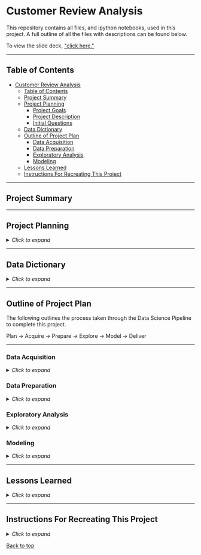 # Customer Review Analysis

This repository contains all files, and ipython notebooks, used in this project. A full outline of all the files with descriptions can be found below.

To view the slide deck, ["click here."]() 


___

## Table of Contents

- [Customer Review Analysis](#customer-review-analysis)
  - [Table of Contents](#table-of-contents)
  - [Project Summary](#project-summary)
  - [Project Planning](#project-planning)
    - [Project Goals](#project-goals)
    - [Project Description](#project-description)
    - [Initial Questions](#initial-questions)
  - [Data Dictionary](#data-dictionary)
  - [Outline of Project Plan](#outline-of-project-plan)
    - [Data Acquisition](#data-acquisition)
    - [Data Preparation](#data-preparation)
    - [Exploratory Analysis](#exploratory-analysis)
    - [Modeling](#modeling)
  - [Lessons Learned](#lessons-learned)
  - [Instructions For Recreating This Project](#instructions-for-recreating-this-project)

___

## Project Summary



___

## Project Planning

<details><summary><i>Click to expand</i></summary>

### Project Goals



### Project Description



### Initial Questions



</details>

___

## Data Dictionary

<details><summary><i>Click to expand</i></summary>


| Variable              | Meaning      |
| --------------------- | ------------ |
|Hotel_Address| Address of hotel.|
|Review_Date| Date when reviewer posted the corresponding review.|
|Average_Score| Average Score of the hotel, calculated based on the latest comment in the last year.|
|Hotel_Name| Name of Hotel|
|Reviewer_Nationality| Nationality of Reviewer|
|Negative_Review| Negative Review the reviewer gave to the hotel. If the reviewer does not give the negative review, then it should be| 'No Negative'|
|ReviewTotalNegativeWordCounts| Total number of words in the negative review.|
|Positive_Review| Positive Review the reviewer gave to the hotel. If the reviewer does not give the negative review, then it should be| 'No Positive'|
|ReviewTotalPositiveWordCounts| Total number of words in the positive review.|
|Reviewer_Score| Score the reviewer has given to the hotel, based on his/her experience|
|TotalNumberofReviewsReviewerHasGiven| Number of Reviews the reviewers has given in the past.|
|TotalNumberof_Reviews| Total number of valid reviews the hotel has.|
|Tags| Tags reviewer gave the hotel.|
|Days_Since_Review| Duration between the review date and scrape date.|
|Additional_Numberof_Scoring| This number indicates how many valid scores without review in there.|
|lat| Latitude of the hotel|
|lng| longtitude of the hotel|

</details>

___

## Outline of Project Plan

The following outlines the process taken through the Data Science Pipeline to complete this project.

Plan &#8594; Acquire &#8594; Prepare &#8594; Explore &#8594; Model &#8594; Deliver

---
### Data Acquisition

<details><summary><i>Click to expand</i></summary>

**Acquisition Files:**



**Steps Taken:**



</details>

### Data Preparation

<details><summary><i>Click to expand</i></summary>

**Preparation Files:**

- prepare.ipynb: Contains instructions for preparing the data and testing the prepare.py module.
- prepare.py: Contains functions used for preparing the readme's for exploration and modeling.
- preprocessing.py: Contains functions used for preprocessing data for exploration and modeling such as splitting data.

**Steps Taken:**



</details>

### Exploratory Analysis

<details><summary><i>Click to expand</i></summary>

**Exploratory Analysis Files:**

- explore.ipynb: Contains all steps taken and decisions made in the exploration phase with key takeaways.
- explore.py: Contains functions used for producing visualizations and conducting statistical tests in the final report notebook.

**Steps Taken:**

- First the data is split into three datasets: train, validate, and test. The training dataset is explored in the explore notebook and used later for training machine learning models. The validate and test datasets are used as unseen data to determine how the machine learning models perform on unseen data.


</details>

### Modeling

<details><summary><i>Click to expand</i></summary>

**Modeling Files:**

- model.ipynb: Contains all steps taken and decisions made in the modeling phase with key takeaways.
- model.py: Modeling procedures functionized for final report.

**Steps Taken:**



</details>

___

## Lessons Learned

<details><summary><i>Click to expand</i></summary>



**Next Steps:**


</details>

___

## Instructions For Recreating This Project

<details><summary><i>Click to expand</i></summary>

1. Clone this repository into your local machine using the following command:
    
```bash
git clone git@github.com:InPersonAnalysis/customer_review_capstone.git
```
2. Run the Kaggle API Command to download  
    
```bash
kaggle datasets download -d jiashenliu/515k-hotel-reviews-data-in-europe
```
3. Unzip the archive.zip file that is created to get the csv file
    
4. You will need Natural Language Tool Kit (NLKT), Pandas, Numpy, Matplotlib, Seaborn, and SKLearn installed on your machine.

5. Now you can start a Jupyter Notebook session and execute the code blocks in the `final_report.ipynb` notebook.


</details>

[Back to top](#customer-review-analysis)

